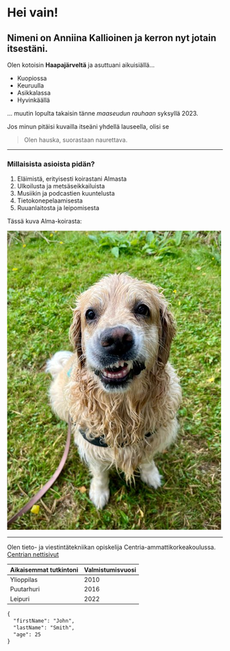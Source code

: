 # Hei vain!
## Nimeni on Anniina Kallioinen ja kerron nyt jotain itsestäni.
Olen kotoisin **Haapajärveltä** ja asuttuani aikuisiällä...
- Kuopiossa
- Keuruulla
- Asikkalassa
- Hyvinkäällä
  
... muutin lopulta takaisin tänne *maaseudun rauhaan* syksyllä 2023.

Jos minun pitäisi kuvailla itseäni yhdellä lauseella, olisi se
> Olen hauska, suorastaan naurettava.

---


### Millaisista asioista pidän?
1. Eläimistä, erityisesti koirastani Almasta
2. Ulkoilusta ja metsäseikkailuista
3. Musiikin ja podcastien kuuntelusta
4. Tietokonepelaamisesta
5. Ruuanlaitosta ja leipomisesta

Tässä kuva Alma-koirasta:

![alt text](ammuli.jpg)

---

Olen tieto- ja viestintätekniikan opiskelija Centria-ammattikorkeakoulussa.
[Centrian nettisivut](https://net.centria.fi/)


| Aikaisemmat tutkintoni | Valmistumisvuosi |
| ----------- | ----------- |
| Ylioppilas | 2010 |
| Puutarhuri | 2016 |
| Leipuri | 2022 |

```
{
  "firstName": "John",
  "lastName": "Smith",
  "age": 25
}
```
